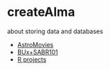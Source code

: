 # createAlma

about storing data and databases

- [AstroMovies](astro/README.md)
- [BUx+SABR101](BUxSABR101x/README.md)
- [R projects](R101_CrashCourse)